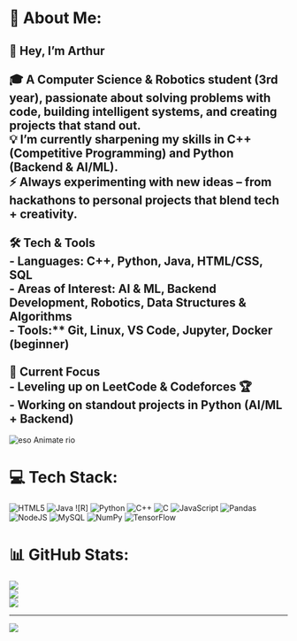 # 💫 About Me:
## 👋 Hey, I’m Arthur<br><br>🎓 A Computer Science & Robotics student (3rd year), passionate about solving problems with code, building intelligent systems, and creating projects that stand out.  <br>💡 I’m currently sharpening my skills in  C++ (Competitive Programming) and Python (Backend & AI/ML).  <br>⚡ Always experimenting with new ideas – from hackathons to personal projects that blend tech + creativity.  <br><br> 🛠 Tech & Tools<br>- Languages: C++, Python, Java, HTML/CSS, SQL  <br>- Areas of Interest: AI & ML, Backend Development, Robotics, Data Structures & Algorithms  <br>- Tools:** Git, Linux, VS Code, Jupyter, Docker (beginner)  <br><br> 📌 Current Focus<br>- Leveling up on **LeetCode & Codeforces** 🏆  <br>- Working on standout projects in Python (AI/ML + Backend)
![eso Animate rio](https://github.com/user-attachments/assets/40fab446-9a55-4e9b-8a01-c61bbc1afa8b)




# 💻 Tech Stack:
![HTML5](https://img.shields.io/badge/html5-%23E34F26.svg?style=flat&logo=html5&logoColor=white) ![Java](https://img.shields.io/badge/java-%23ED8B00.svg?style=flat&logo=openjdk&logoColor=white) ![R]
![Python](https://img.shields.io/badge/python-3670A0?style=flat&logo=python&logoColor=ffdd54) ![C++](https://img.shields.io/badge/c++-%2300599C.svg?style=flat&logo=c%2B%2B&logoColor=white) ![C](https://img.shields.io/badge/c-%2300599C.svg?style=flat&logo=c&logoColor=white) ![JavaScript](https://img.shields.io/badge/javascript-%23323330.svg?style=flat&logo=javascript&logoColor=%23F7DF1E) ![Pandas](https://img.shields.io/badge/pandas-%23150458.svg?style=flat&logo=pandas&logoColor=white) ![NodeJS](https://img.shields.io/badge/node.js-6DA55F?style=flat&logo=node.js&logoColor=white) ![MySQL](https://img.shields.io/badge/mysql-4479A1.svg?style=flat&logo=mysql&logoColor=white) ![NumPy](https://img.shields.io/badge/numpy-%23013243.svg?style=flat&logo=numpy&logoColor=white) ![TensorFlow](https://img.shields.io/badge/TensorFlow-%23FF6F00.svg?style=flat&logo=TensorFlow&logoColor=white)
# 📊 GitHub Stats:
![](https://github-readme-stats.vercel.app/api?username=ARTHUR30s&theme=transparent&hide_border=true&include_all_commits=false&count_private=false)<br/>
![](https://nirzak-streak-stats.vercel.app/?user=ARTHUR30s&theme=transparent&hide_border=true)<br/>
![](https://github-readme-stats.vercel.app/api/top-langs/?username=ARTHUR30s&theme=transparent&hide_border=true&include_all_commits=false&count_private=false&layout=compact)

---
[![](https://visitcount.itsvg.in/api?id=ARTHUR30s&icon=0&color=0)](https://visitcount.itsvg.in)

<!-- Proudly created with GPRM ( https://gprm.itsvg.in ) -->
